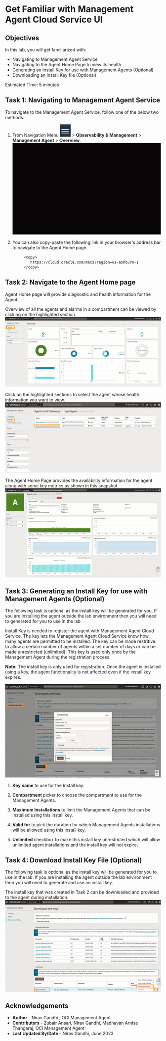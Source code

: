 # Get Familiar with Management Agent Cloud Service UI


## Objectives

In this lab, you will get familiarized with:
* Navigating to Management Agent Service
* Navigating to the Agent Home Page to view its health
* Generating an Install Key for use with Management Agents (Optional)
* Downloading an Install Key file (Optional)

Estimated Time: 5 minutes

## **Task 1:**  Navigating to Management Agent Service

To navigate to the Management Agent Service, follow one of the below two methods.

1. From Navigation Menu ![navigation-menu](images/navigation-menu.png) > **Observability & Management** > **Management Agent** > **Overview**.
![navigate-to-management-agent](./images/navigate-to-management-agent.gif " ")

2. You can also copy-paste the following link in your browser's address bar to navigate to the Agent Home page.
    ```
         <copy>
            https://cloud.oracle.com/macs?region=us-ashburn-1
         </copy>   
    ```

## **Task 2:**  Navigate to the Agent Home page
Agent Home page will provide diagnostic and health information for the Agent.

Overview of all the agents and alarms in a compartment can be viewed by clicking on the highlighted section.
![agent-overview](images/agent-overview.png "Agent Overviewe")

Click on the highlighted sections to select the agent whose health information you want to view.
![navigate-agent-homepage](images/navigate-agent-homepage-2.png "Navigate to Agent Homepage")

The Agent Home Page provides the availability information for the agent along with some key metrics as shown in this snapshot.
![agent-homepage](images/agent-homepage-2.png "Agent Homepage")



## **Task 3:**  Generating an Install Key for use with Management Agents (Optional)
The following task is optional as the install key will be generated for you.  If you are installing the agent outside the lab environment then you will need to generated for you to use in the lab

Install Key is needed to register the agent with Management Agent Cloud Service.  The key lets the Management Agent Cloud Service know  how many agents are permitted to be installed.  The key can be made restritive: to allow a certain number of agents within a set number of days or can be made unrestricted (unlimited). This key is used only once by the Management Agent during the registration process. 

**Note:** The install key is only used for registration.  Once the agent is installed using a key, the agent functionality is not affected even if the install key expires.

![create-install-key](images/create-install-key.png "Create Install Key")

1. **Key name** to use for the Install key.

2. **Compartment** picker to choose the compartment to use for the Management Agents.

3. **Maximum Installations** to limit the Management Agents that can be installed using this install key.

4. **Valid for** to pick the duration for which Management Agents installations will be allowed using this install key.

5. **Unlimited** checkbox to make this install key unrestricted which will allow unlimited agent installations and the install key will not expire.

## **Task 4:**  Download Install Key File (Optional)
The following task is optional as the install key will be generated for you to use in the lab.  If you are installing the agent outside the lab environment then you will need to generate and use an install key.

The install key that was created in Task 2 can be downloaded and provided to the agent during installation.
![download-install-key](images/download-install-key.png "Download Install Key")

## Acknowledgements
* **Author** - Nirav Gandhi , OCI Management Agent
* **Contributors** -  Zubair Ansari, Nirav Gandhi, Madhavan Arnise Thangaraj, OCI Management Agent
* **Last Updated By/Date** - Nirav Gandhi, June 2023